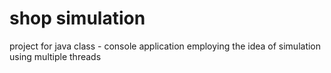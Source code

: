 # shop simulation
project for java class - console application employing the idea of simulation using multiple threads
